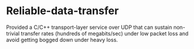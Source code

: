 # Reliable-data-transfer
Provided a C/C++ transport-layer service over UDP that can sustain non-trivial transfer rates (hundreds of megabits/sec) under low packet loss and avoid getting bogged down under heavy loss.
